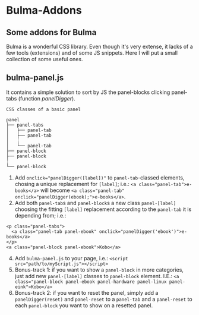 # Bulma-Addons
## Some addons for Bulma
Bulma is a wonderful CSS library. Even though it's very extense, it lacks of a few tools (extensions) and of some JS snippets.
Here I will put a small collection of some useful ones.

## bulma-panel.js
It contains a simple solution to sort by JS the panel-blocks clicking panel-tabs (function _panelDigger_).

```
CSS classes of a basic panel

panel
├── panel-tabs
│   ├── panel-tab
│   ├── panel-tab
│   ┊
│   └── panel-tab
├── panel-block
├── panel-block
┊
└── panel-block
```

1. Add `onclick="panelDigger([label])"` to `panel-tab`-classed elements, chosing a unique replacement for `[label]`; i.e.: `<a class="panel-tab">e-books</a>` will become `<a class="panel-tab" onclick="panelDigger(ebook);">e-books</a>`.
2. Add both `panel-tab`s and `panel-block`s a new class `panel-[label]` choosing the fitting `[label]` replacement according to the `panel-tab` it is depending from; i.e.: 
```html5
<p class="panel-tabs">
  <a class="panel-tab panel-ebook" onclick="panelDigger('ebook')">e-books</a>
</p>
<a class="panel-block panel-ebook">Kobo</a>
```
4. Add `bulma-panel.js` to your page, i.e.: `<script src="path/to/myScript.js"></script>`
5. Bonus-track 1: if you want to show a `panel-block` in more categories, just add new `panel-[label]` classes to `panel-block` element. I.E.: `<a class="panel-block panel-ebook panel-hardware panel-linux panel-eink">Kobo</a>`
6. Bonus-track 2: if you want to reset the panel, simply add a `panelDigger(reset)` and `panel-reset` to a `panel-tab` and a `panel-reset` to each `panel-block` you want to show on a resetted panel.
